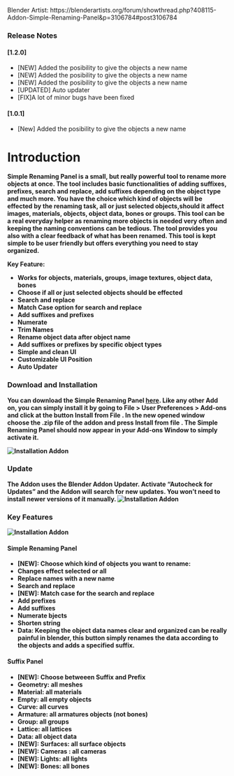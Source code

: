 <p>Blender Artist: https://blenderartists.org/forum/showthread.php?408115-Addon-Simple-Renaming-Panel&p=3106784#post3106784 <p>

<h3>Release Notes</h3>
<h4>[1.2.0]</h4>
<ul>
	<li>[NEW] Added the posibility to give the objects a new name</li>
	<li>[NEW] Added the posibility to give the objects a new name</li>
	<li>[NEW] Added the posibility to give the objects a new name</li>
	<li>[UPDATED] Auto updater 
	<li>[FIX]A lot of minor bugs have been fixed

	
</ul>
<h4>[1.0.1]</h4>
<ul>
	<li>[New] Added the posibility to give the objects a new name</li>
</ul>

<h1>Introduction</h1>

<b> Simple Renaming Panel <b> is a small, but really powerful tool to rename more objects at once. The tool includes basic functionalities of adding suffixes, prefixes, search and replace, add suffixes depending on the object type and much more. You have the choice which kind of objects will be effected by the renaming task, all or just selected objects,should it affect images, materials, objects, object data, bones or groups. This tool can be a real everyday helper as renaming more objects is needed very often and keeping the naming conventions can be tedious. The tool provides you also with a clear feedback of what has been renamed. This tool is kept simple to be user friendly but offers everything you need to stay organized. 

Key Feature:
<ul>
	<li> Works for objects, materials, groups, image textures, object data, bones
	<li>Choose if all or just selected objects should be effected 
	<li>Search and replace 
	<li>Match Case option for search and replace
	<li>Add suffixes and prefixes
	<li>Numerate 
	<li>Trim Names
	<li>Rename object data after object name
	<li>Add suffixes  or prefixes by specific object types 
	<li>Simple and clean UI
	<li>Customizable UI Position
	<li>Auto Updater
</ul>


<h3>Download and Installation</h3>

You can download the Simple Renaming Panel <a href="https://github.com/Weisl/simple_renaming_panel" target="_blank">here</a>.
Like any other Add on, you can simply install it by going to <b> File &gt; User Preferences &gt; Add-ons </b> and click at the button <b>Install from File </b>. In the new opened window choose the .zip file of the addon and press <b>Install from file </b>.
<b>The Simple Renaming Panel</b> should now appear in your Add-ons Window to simply activate it.

<img src="http://matthias-patscheider.eu/wp-content/uploads/2017/03/simplePanel_v01.png" alt="Installation Addon " />

<h3>Update</h3>
The Addon uses the Blender Addon Updater. Activate “Autocheck for Updates” and the Addon will search for new updates. You won’t need to install newer versions of it manually.

<img src="http://matthias-patscheider.eu/wp-content/uploads/2017/03/simplePanel_v02.png" alt="Installation Addon " />

<h3>Key Features</h3>
<img src="http://matthias-patscheider.eu/wp-content/uploads/2017/03/simplePanel_v03.png" alt="Installation Addon " />

<h4>Simple Renaming Panel</h4>

<ul>
	<li> [NEW]: Choose which kind of objects you want to rename:
	<li> Changes effect selected or all
	<li> Replace names with a new name
	<li> Search and replace 
	<li>[NEW]: Match case for the search and replace
	<li>Add prefixes 
	<li>Add suffixes 
	<li>Numerate bjects
	<li>Shorten string 
	<li>Data: Keeping the object data names clear and organized can be really painful in blender, this button simply renames the data according to the objects and adds a specified suffix.</li>
</ul>

<h4>Suffix Panel</h4>

<ul>
	<li>[NEW]: Choose betweeen Suffix and Prefix
	<li>Geometry: all meshes
	<li>Material: all materials
	<li>Empty:  all empty objects 
	<li>Curve: all curves
	<li>Armature: all armatures objects (not bones)
	<li>Group: all groups
	<li>Lattice: all lattices
	<li>Data: all object data
	<li>[NEW]: Surfaces: all surface objects 
	<li>[NEW]: Cameras : all cameras 
	<li>[NEW]: Lights: all lights 
	<li>[NEW]: Bones: all bones 
</ul>
